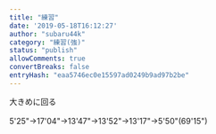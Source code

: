 ```yaml
---
title: "練習"
date: '2019-05-18T16:12:27'
author: "subaru44k"
category: "練習(強)"
status: "publish"
allowComments: true
convertBreaks: false
entryHash: "eaa5746ec0e15597ad0249b9ad97b2be"
---
```

大きめに回る<br>
<br>
5'25"→17'04"→13'47"→13'52"→13'17"→5'50"(69'15")
